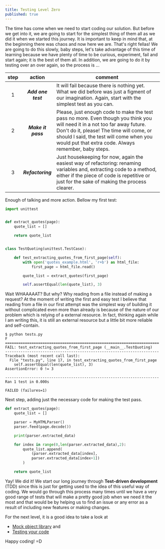 ```yaml
---
title: Testing Level Zero
published: true
---
```


The time has come when we need to start coding our solution. But before we get
into it, we are going to start for the simplest thing of them all as we did it
when we started this journey. 
It is important to keep in mind that, at the beginning there was chaos and now here 
we are. That's right fellas! We are going to do this slowly, baby steps, let's take 
advantage of this time of learning because we have plenty of time to be curious, experiment, fail and start again; 
it is the best of them all. In addition, we are going to do it by testing over an over again, so the process is ...

|  step  | action | comment |
| :----: | :----: | ------- |
| 1 | **_Add one test_** | It will fail because there is nothing yet. What we did before was just a figment of our imagination. Again, start with the simplest test as you can. |
| 2 | **_Make it pass_** | Please, just enough code to make the test pass no more. Even though you think you will need it in a not too far away future. Don't do it, please! The time will come, or should I said, the test will come when you would put that extra code. Always remember, baby steps. |
| 3 | **_Refactoring_** | Just housekeeping for now, again the easiest way of refactoring: renaming variables and, extracting code to a method, either if the piece of code is repetitive or just for the sake of making the process clearer. |

Enough of talking and more action. Bellow my first test:

```python
import unittest


def extract_quotes(page):
    quote_list = []

    return quote_list


class TestQuoting(unittest.TestCase):

    def test_extracting_quotes_from_first_page(self):
        with open('quotes_example.html', 'r+b') as html_file:
            first_page = html_file.read()

        quote_list = extract_quotes(first_page)

        self.assertEqual(len(quote_list), 3)
```

Wait WHAAAAAT? But why? Why reading from a file instead of making a request? At
the moment of writing the first and easy test I believe that reading from a file in
our first attempt was the simplest way of building it without complicated even
more than already is because of the nature of our problem which is relying of a
external resource. In fact, thinking again while I am writing this, it is still
an external resource but a little bit more reliable and self-contain.

```
$ python tests.py
F
======================================================================
FAIL: test_extracting_quotes_from_first_page (__main__.TestQuoting)
----------------------------------------------------------------------
Traceback (most recent call last):
  File "tests.py", line 17, in test_extracting_quotes_from_first_page
    self.assertEqual(len(quote_list), 3)
AssertionError: 0 != 3

----------------------------------------------------------------------
Ran 1 test in 0.000s

FAILED (failures=1)

```

Next step, adding just the necessary code for making the test pass.

```python
def extract_quotes(page):
    quote_list = []

    parser = MyHTMLParser()
    parser.feed(page.decode())

    print(parser.extracted_data)

    for index in range(0,len(parser.extracted_data),2):
        quote_list.append(
            (parser.extracted_data[index],
            parser.extracted_data[index+1])
        )

    return quote_list
```

Yay! We did it! We start our long journey through **Test-driven development**
(TDD) since this is just for getting used to the idea of this useful way of coding.
We would go through this process many times until we have a very good range of 
tests that will make a pretty good job when we need it the most and that would be by 
helping us to find an issue or any error as a result of including new features or making
changes.

For the next level, it is a good idea to take a look at
- [Mock object library](https://docs.python.org/3/library/unittest.mock.html) and
- [Testing your code](https://docs.python-guide.org/writing/tests/)

Happy coding! =D
